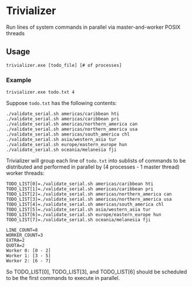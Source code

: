 # Trivializer #
Run lines of system commands in parallel via master-and-worker POSIX threads

## Usage ##
`trivializer.exe [todo_file] [# of processes]`

### Example ###
`trivializer.exe todo.txt 4`

Suppose `todo.txt` has the following contents:
```
./validate_serial.sh americas/caribbean hti
./validate_serial.sh americas/caribbean pri
./validate_serial.sh americas/northern_america can
./validate_serial.sh americas/northern_america usa
./validate_serial.sh americas/south_america chl
./validate_serial.sh asia/western_asia tur
./validate_serial.sh europe/eastern_europe hun
./validate_serial.sh oceania/melanesia fji
```

Trivializer will group each line of `todo.txt` into sublists of commands to be distributed and performed in parallel by (4 processes - 1 master thread) worker threads:
```
TODO_LIST[0]=./validate_serial.sh americas/caribbean hti
TODO_LIST[1]=./validate_serial.sh americas/caribbean pri
TODO_LIST[2]=./validate_serial.sh americas/northern_america can
TODO_LIST[3]=./validate_serial.sh americas/northern_america usa
TODO_LIST[4]=./validate_serial.sh americas/south_america chl
TODO_LIST[5]=./validate_serial.sh asia/western_asia tur
TODO_LIST[6]=./validate_serial.sh europe/eastern_europe hun
TODO_LIST[7]=./validate_serial.sh oceania/melanesia fji

LINE_COUNT=8
WORKER_COUNT=3
EXTRA=2
QUOTA=2
Worker 0: [0 - 2]
Worker 1: [3 - 5]
Worker 2: [6 - 7]
```

So TODO_LIST[0], TODO_LIST[3], and TODO_LIST[6] should be scheduled to be the first commands to execute in parallel.
